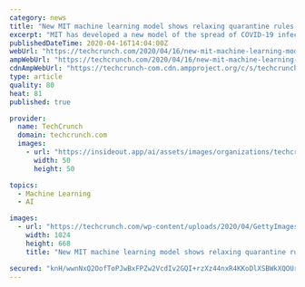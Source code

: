 ```yaml
---
category: news
title: "New MIT machine learning model shows relaxing quarantine rules will spike COVID-19 cases"
excerpt: "MIT has developed a new model of the spread of COVID-19 infection, based on publicly available data, combined with established epidemiological equations about outbreaks, and neural network-based inference. The model, described in a new report, proves accurate when trained on data spanning late January to early March in terms of anticipating the ..."
publishedDateTime: 2020-04-16T14:04:00Z
webUrl: "https://techcrunch.com/2020/04/16/new-mit-machine-learning-model-shows-relaxing-quarantine-rules-will-spike-covid-19-cases/"
ampWebUrl: "https://techcrunch.com/2020/04/16/new-mit-machine-learning-model-shows-relaxing-quarantine-rules-will-spike-covid-19-cases/amp/"
cdnAmpWebUrl: "https://techcrunch-com.cdn.ampproject.org/c/s/techcrunch.com/2020/04/16/new-mit-machine-learning-model-shows-relaxing-quarantine-rules-will-spike-covid-19-cases/amp/"
type: article
quality: 80
heat: 81
published: true

provider:
  name: TechCrunch
  domain: techcrunch.com
  images:
    - url: "https://insideout.app/ai/assets/images/organizations/techcrunch.com-50x50.jpg"
      width: 50
      height: 50

topics:
  - Machine Learning
  - AI

images:
  - url: "https://techcrunch.com/wp-content/uploads/2020/04/GettyImages-1210095941.jpg?w=1024"
    width: 1024
    height: 668
    title: "New MIT machine learning model shows relaxing quarantine rules will spike COVID-19 cases"

secured: "knH/wwnNxQ2OofToPJwBxFPZw2VcdIv2GQI+rzXz44nxR4KKoDlXSBWkXQOUrr8x/57ZkpLlJxdNR1gGpYgWCfDUYimXXSIE2dQtnZxsBsCnk4LBqCU4XxHYknwi4QPNz7lmjGATQoCFcBlO0EkaJQfUlwaRd0gfzBWAPSflfuJoIDnp0Ry+j5Pgg38vBcZSWwkkbrPVDZzJR1t+/VMhNtmosvZdbNbGEJMV1RVbQ3yGHJL8eKNyUaXoV/j0toXVEXAAfzl4lmIejqIHWijqxVa9acxiSFNeT6Q4BAY8w+JW9M/4Wyl/lMTUXFs++q7Od2/8irFRsg3vYFTfx0cheie2D7ILJUAku4mLv0mn4vcqGJBiGAZ8yp6jOMcJQC86PieJs9JjmbO5zZ5iyn0JSiKYfsY2eRd/0D44xCvPw7Swn9KetAhQfRyKdt0c2OYu7OGiDkVgt6mos/XJrKC/+RqeivkbPMzJuMKLHAbzd94=;O4MCozfXJTea6aeir8yC5w=="
---
```


